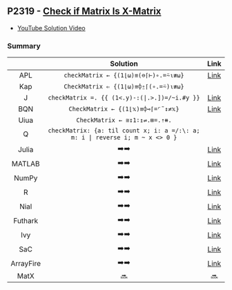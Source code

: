 ## P2319 - [Check if Matrix Is X-Matrix](https://leetcode.com/problems/check-if-matrix-is-x-matrix/)

* [YouTube Solution Video](https://www.youtube.com/watch?v=8ynsN4nJxzU)

### Summary

|           |                                   Solution                                    |                                                        Link                                                         |
| :-------: | :---------------------------------------------------------------------------: | :-----------------------------------------------------------------------------------------------------------------: |
|    APL    |                     `checkMatrix ← {(1⌊⍵)≡(⊖⌈⊢)∘.=⍨⍳≢⍵}`                      |                    [Link](https://github.com/codereport/LeetCode/blob/master/0299_Problem_1.apl)                    |
|    Kap    |                     `CheckMatrix ⇐ {(1⌊⍵)≡⌽⍛⌈(∘.=⍨)⍳≢⍵}`                      |                                                                                                                     |
|     J     |                `checkMatrix =. {{ (1<.y)-:(\|.>.])=/~i.#y }}`                 |                    [Link](https://github.com/codereport/LeetCode/blob/master/0299_Problem_1.ijs)                    |
|    BQN    |                       `CheckMatrix ← {(1⌊𝕩)≡⌽⊸⌈=⌜˜↕≠𝕩}`                       |                    [Link](https://github.com/codereport/LeetCode/blob/master/0299_Problem_1.bqn)                    |
|   Uiua    |                         `CheckMatrix ← ≅↧1∶↥⇌.⊞=.⇡⧻.`                         |                                                                                                                     |
|     Q     | `checkMatrix: {a: til count x; i: a =/:\: a; m: i \| reverse i; m ~ x <> 0 }` |
|   Julia   |                          :arrow_right::arrow_right:                           |                    [Link](https://github.com/codereport/LeetCode/blob/master/0299_Problem_1.jl)                     |
|  MATLAB   |                          :arrow_right::arrow_right:                           |        [Link](https://github.com/codereport/array-language-comparisons/blob/main/code/matlab/checkMatrix.m)         |
|   NumPy   |                          :arrow_right::arrow_right:                           |                    [Link](https://github.com/codereport/LeetCode/blob/master/0299_Problem_1.py)                     |
|     R     |                          :arrow_right::arrow_right:                           |                     [Link](https://github.com/codereport/LeetCode/blob/master/0299_Problem_1.r)                     |
|   Nial    |                          :arrow_right::arrow_right:                           |                   [Link](https://github.com/codereport/LeetCode/blob/master/0299_Problem_1.nial)                    |
|  Futhark  |                          :arrow_right::arrow_right:                           |                    [Link](https://github.com/codereport/LeetCode/blob/master/0299_Problem_1.fut)                    |
|    Ivy    |                          :arrow_right::arrow_right:                           |         [Link](https://github.com/codereport/array-language-comparisons/blob/main/code/ivy/checkmatrix.ivy)         |
|    SaC    |                          :arrow_right::arrow_right:                           |                    [Link](https://github.com/codereport/LeetCode/blob/master/0299_Problem_1.sac)                    |
| ArrayFire |                          :arrow_right::arrow_right:                           | [Link](https://github.com/codereport/array-language-comparisons/blob/main/code/arrayfire/P1351_Count_Negatives.cpp) |
|   MatX    |                                    :soon:                                     |                                                       :soon:                                                        |
